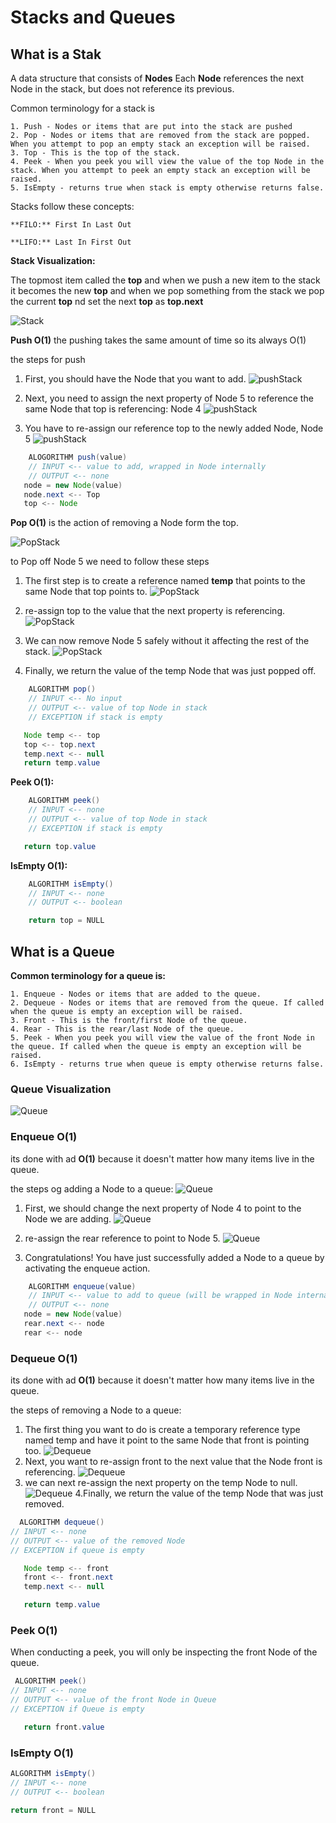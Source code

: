 # Stacks and Queues

## What is a Stak

A data structure that consists of **Nodes** Each **Node** references the next Node in the stack, but does not reference its previous.

Common terminology for a stack is

    1. Push - Nodes or items that are put into the stack are pushed
    2. Pop - Nodes or items that are removed from the stack are popped. When you attempt to pop an empty stack an exception will be raised.
    3. Top - This is the top of the stack.
    4. Peek - When you peek you will view the value of the top Node in the stack. When you attempt to peek an empty stack an exception will be raised.
    5. IsEmpty - returns true when stack is empty otherwise returns false.

Stacks follow these concepts:

    **FILO:** First In Last Out

    **LIFO:** Last In First Out

**Stack Visualization:**

The topmost item called the **top** and when we push a new item to the stack it becomes the new **top** and when we pop something from the stack we pop the current **top** nd set the next **top** as **top.next**

![Stack](./img/StacksAndQueues/stack1.png)

**Push O(1)** the pushing takes the same amount of time so its always O(1)

the steps for push

1. First, you should have the Node that you want to add.
    ![pushStack](./img/StacksAndQueues/pushStack1.png)

2. Next, you need to assign the next property of Node 5 to reference the same Node that top is referencing: Node 4
    ![pushStack](./img/StacksAndQueues/pushStack2.png)
3. You have to re-assign our reference top to the newly added Node, Node 5
    ![pushStack](./img/StacksAndQueues/pushStack3.png)

```JAVA
    ALOGORITHM push(value)
    // INPUT <-- value to add, wrapped in Node internally
    // OUTPUT <-- none
   node = new Node(value)
   node.next <-- Top
   top <-- Node
```

**Pop O(1)** is the action of removing a Node form the top.

 ![PopStack](./img/StacksAndQueues/popStack1.png)

 to Pop off Node 5 we need to follow these steps

1. The first step is to create a reference named **temp** that points to the same Node that top points to.
    ![PopStack](./img/StacksAndQueues/popStack2.png)

2. re-assign top to the value that the next property is referencing.
    ![PopStack](./img/StacksAndQueues/popStack3.png)

3. We can now remove Node 5 safely without it affecting the rest of the stack.
    ![PopStack](./img/StacksAndQueues/popStack4.png)

4. Finally, we return the value of the temp Node that was just popped off.

```JAVA
    ALGORITHM pop()
    // INPUT <-- No input
    // OUTPUT <-- value of top Node in stack
    // EXCEPTION if stack is empty

   Node temp <-- top
   top <-- top.next
   temp.next <-- null
   return temp.value
```

**Peek O(1):**
```JAVA
    ALGORITHM peek()
    // INPUT <-- none
    // OUTPUT <-- value of top Node in stack
    // EXCEPTION if stack is empty

   return top.value
```

**IsEmpty O(1):**
```JAVA
    ALGORITHM isEmpty()
    // INPUT <-- none
    // OUTPUT <-- boolean

    return top = NULL
```

## What is a Queue

**Common terminology for a queue is:**

    1. Enqueue - Nodes or items that are added to the queue.
    2. Dequeue - Nodes or items that are removed from the queue. If called when the queue is empty an exception will be raised.
    3. Front - This is the front/first Node of the queue.
    4. Rear - This is the rear/last Node of the queue.
    5. Peek - When you peek you will view the value of the front Node in the queue. If called when the queue is empty an exception will be raised.
    6. IsEmpty - returns true when queue is empty otherwise returns false.

### Queue Visualization

![Queue](./img/StacksAndQueues/Queue.png)

### Enqueue O(1)

its done with ad **O(1)** because it doesn't matter how many items live in the queue.

the steps og adding a Node to a queue:
![Queue](./img/StacksAndQueues/Enqueue1.png)

1. First, we should change the next property of Node 4 to point to the Node we are adding.
    ![Queue](./img/StacksAndQueues/Enqueue2.png)

2. re-assign the rear reference to point to Node 5.
    ![Queue](./img/StacksAndQueues/Enqueue3.png)

3. Congratulations! You have just successfully added a Node to a queue by activating the enqueue action.

```JAVA
    ALGORITHM enqueue(value)
    // INPUT <-- value to add to queue (will be wrapped in Node internally)
    // OUTPUT <-- none
   node = new Node(value)
   rear.next <-- node
   rear <-- node
```

### Dequeue O(1)

its done with ad **O(1)** because it doesn't matter how many items live in the queue.

the steps of removing a Node to a queue:

1. The first thing you want to do is create a temporary reference type named temp and have it point to the same Node that front is pointing too.
 ![Dequeue](./img/StacksAndQueues/Dequeue1.png)
2. Next, you want to re-assign front to the next value that the Node front is referencing.
    ![Dequeue](./img/StacksAndQueues/Dequeue2.png)
3. we can next re-assign the next property on the temp Node to null.
    ![Dequeue](./img/StacksAndQueues/Dequeue3.png)
4.Finally, we return the value of the temp Node that was just removed.

```JAVA
  ALGORITHM dequeue()
// INPUT <-- none
// OUTPUT <-- value of the removed Node
// EXCEPTION if queue is empty

   Node temp <-- front
   front <-- front.next
   temp.next <-- null

   return temp.value
```

### Peek O(1)

When conducting a peek, you will only be inspecting the front Node of the queue.

```JAVA
 ALGORITHM peek()
// INPUT <-- none
// OUTPUT <-- value of the front Node in Queue
// EXCEPTION if Queue is empty

   return front.value
```

### IsEmpty O(1)

```JAVA
ALGORITHM isEmpty()
// INPUT <-- none
// OUTPUT <-- boolean

return front = NULL
```